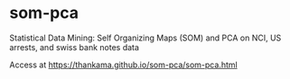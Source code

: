 # som-pca
Statistical Data Mining: Self Organizing Maps (SOM) and PCA on NCI, US arrests, and swiss bank notes data

Access at https://thankama.github.io/som-pca/som-pca.html
